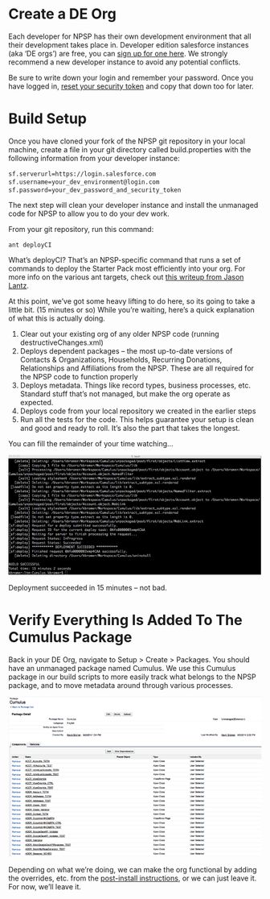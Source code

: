 # Create a DE Org

Each developer for NPSP has their own development environment that all their development takes place in. Developer edition salesforce instances (aka ‘DE orgs’) are free, you can [sign up for one here](https://developer.salesforce.com/en/signup). We strongly recommend a new developer instance to avoid any potential conflicts.

Be sure to write down your login and remember your password. Once you have logged in, [reset your security token](https://help.salesforce.com/apex/HTViewHelpDoc?id=user_security_token.htm) and copy that down too for later.

# Build Setup

Once you have cloned your fork of the NPSP git repository in your local machine, create a file in your git directory called build.properties with the following information from your developer instance:

```
sf.serverurl=https://login.salesforce.com
sf.username=your_dev_environment@login.com
sf.password=your_dev_password_and_security_token
```                      
The next step will clean your developer instance and install the unmanaged code for NPSP to allow you to do your dev work.

From your git repository, run this command:
```
ant deployCI
```

What’s deployCI?  That’s an NPSP-specific command that runs a set of commands to deploy the Starter Pack most efficiently into your org.  For more info on the various ant targets, check out [this writeup from Jason Lantz](https://github.com/SalesforceFoundation/CumulusCI#build-targets). 

At this point, we’ve got some heavy lifting to do here, so its going to take a little bit.  (15 minutes or so) While you’re waiting, here’s a quick explanation of what this is actually doing.

1. Clear out your existing org of any older NPSP code (running destructiveChanges.xml)
2. Deploys dependent packages – the most up-to-date versions of Contacts & Organizations, Households, Recurring Donations, Relationships and Affiliations from the NPSP.  These are all required for the NPSP code to function properly
3. Deploys metadata.  Things like record types, business processes, etc.  Standard stuff that’s not managed, but make the org operate as expected. 
4. Deploys code from your local repository we created in the earlier steps
5. Run all the tests for the code. This helps guarantee your setup is clean and good and ready to roll. It’s also the part that takes the longest. 

You can fill the remainder of your time watching…

![Running DeployCI](img/running-deployci-example.png)

Deployment succeeded in 15 minutes – not bad.

# Verify Everything Is Added To The Cumulus Package

Back in your DE Org, navigate to Setup > Create > Packages. You should have an unmanaged package named Cumulus. We use this Cumulus package in our build scripts to more easily track what belongs to the NPSP package, and to move metadata around through various processes.

![Cumulus Package Contents Example](img/cumulus-package-example.png)

Depending on what we’re doing, we can make the org functional by adding the overrides, etc. from the [post-install instructions](https://powerofus.force.com/articles/Resource/NPSP-Nonprofit-Starter-Pack-Post-Install-Checklist), or we can just leave it.  For now, we’ll leave it.